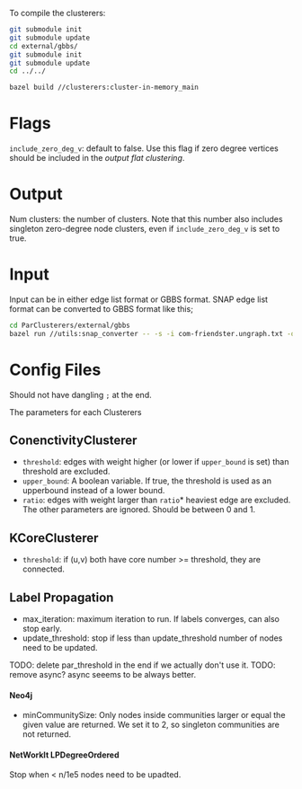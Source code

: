 
To compile the clusterers:

```bash
git submodule init
git submodule update
cd external/gbbs/
git submodule init
git submodule update
cd ../../

bazel build //clusterers:cluster-in-memory_main
```

# Flags

`include_zero_deg_v`: default to false. Use this flag if zero degree vertices should be included in the *output flat clustering*.


# Output
Num clusters: the number of clusters. Note that this number also includes singleton zero-degree node clusters, even if `include_zero_deg_v` is set to true.


# Input

Input can be in either edge list format or GBBS format. SNAP edge list format can be converted to GBBS format like this;

```bash
cd ParClusterers/external/gbbs
bazel run //utils:snap_converter -- -s -i com-friendster.ungraph.txt -o com-friendster.gbbs.txt
```

# Config Files

Should not have dangling `;` at the end.


The parameters for each Clusterers

## ConenctivityClusterer
- `threshold`: edges with weight higher (or lower if `upper_bound` is set) than threshold are excluded.
- `upper_bound`: A boolean variable. If true, the threshold is used as an upperbound instead of a lower bound.
- `ratio`: edges with weight larger than `ratio`* heaviest edge are excluded. The other parameters are ignored. Should be between 0 and 1.

## KCoreClusterer
- `threshold`: if (u,v) both have core number >= threshold, they are connected.

## Label Propagation

- max_iteration: maximum iteration to run. If labels converges, can also stop early.
- update_threshold: stop if less than update_threshold number of nodes need to be updated.

TODO: delete par_threshold in the end if we actually don't use it.
TODO: remove async? async seeems to be always better.

#### Neo4j
- minCommunitySize: Only nodes inside communities larger or equal the given value are returned. We set it to 2, so singleton communities are not returned.

#### NetWorkIt LPDegreeOrdered
 Stop when < n/1e5 nodes need to be upadted.